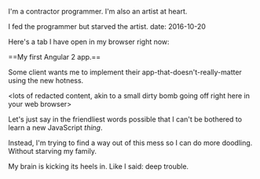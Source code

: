 I'm a contractor programmer. I'm also an artist at heart. 

I fed the programmer but starved the artist.
date: 2016-10-20

Here's a tab I have open in my browser right now:

==My first Angular 2 app.==

Some client wants me to implement their app-that-doesn't-really-matter using the new hotness.

&lt;lots of redacted content, akin to a small dirty bomb going off right here in your web browser&gt;

Let's just say in the friendliest words possible that I can't be bothered to learn a new JavaScript *thing*.

Instead, I'm trying to find a way out of this mess so I can do more doodling. Without starving my family.

My brain is kicking its heels in. Like I said: deep trouble.
